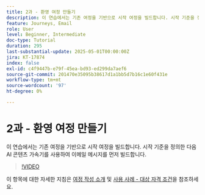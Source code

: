 ```yaml
---
title: 2과 - 환영 여정 만들기
description: 이 연습에서는 기존 여정을 기반으로 시작 여정을 빌드합니다. 시작 기준을 정의한 다음 AI 콘텐츠 가속기를 사용하여 이메일 메시지를 먼저 빌드합니다.
feature: Journeys, Email
role: User
level: Beginner, Intermediate
doc-type: Tutorial
duration: 295
last-substantial-update: 2025-05-01T00:00:00Z
jira: KT-17874
index: false
exl-id: c4f9447b-e79f-45ea-bd93-ed299da7aef6
source-git-commit: 201470e35095b38617d1a1bb5d7b16c1e60f431e
workflow-type: tm+mt
source-wordcount: '97'
ht-degree: 0%

---
```


# 2과 - 환영 여정 만들기

이 연습에서는 기존 여정을 기반으로 시작 여정을 빌드합니다. 시작 기준을 정의한 다음 AI 콘텐츠 가속기를 사용하여 이메일 메시지를 먼저 빌드합니다.

>[!VIDEO](https://video.tv.adobe.com/v/3457896/?learn=on&enablevpops)

이 항목에 대한 자세한 지침은 [여정 작성 소개](/help/journeys/introduction-to-building-a-journey.md) 및 [사용 사례 - 대상 자격 조건](/help/journeys/use-case-audience-qualification.md)을 참조하세요.
